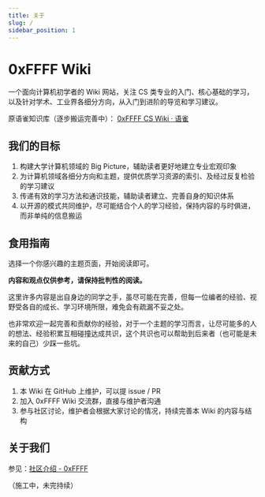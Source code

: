 ```yaml
---
title: 关于
slug: /
sidebar_position: 1
---
```


# 0xFFFF Wiki
一个面向计算机初学者的 Wiki 网站，关注 CS 类专业的入门、核心基础的学习，以及针对学术、工业界各细分方向，从入门到进阶的导览和学习建议。

原语雀知识库（逐步搬运完善中）：
[0xFFFF CS Wiki · 语雀](https://www.yuque.com/0xffff.one/cs-learning)

## 我们的目标
1. 构建大学计算机领域的 Big Picture，辅助读者更好地建立专业宏观印象
2. 为计算机领域各细分方向和主题，提供优质学习资源的索引、及经过反复检验的学习建议
3. 传递有效的学习方法和通识技能，辅助读者建立、完善自身的知识体系
4. 以开源的模式共同维护，尽可能结合个人的学习经验，保持内容的与时俱进，而非单纯的信息搬运

## 食用指南
选择一个你感兴趣的主题页面，开始阅读即可。

**内容和观点仅供参考，请保持批判性的阅读。**

这里许多内容是出自身边的同学之手，虽尽可能在完善，但每一位编者的经验、视野受各自的成长、学习环境所限，难免会有疏漏不妥之处。

也非常欢迎一起完善和贡献你的经验，对于一个主题的学习而言，让尽可能多的人的想法、经验积累互相碰撞达成共识，这个共识也可以帮助到后来者（也可能是未来的自己）少踩一些坑。

## 贡献方式
1. 本 Wiki 在 GitHub 上维护，可以提 issue / PR
2. 加入 0xFFFF Wiki 交流群，直接与维护者沟通
3. 参与社区讨论，维护者会根据大家讨论的情况，持续完善本 Wiki 的内容与结构

## 关于我们
参见：[社区介绍 - 0xFFFF](https://0xffff.one/p/2-0xffff-intro)

（施工中，未完持续）
